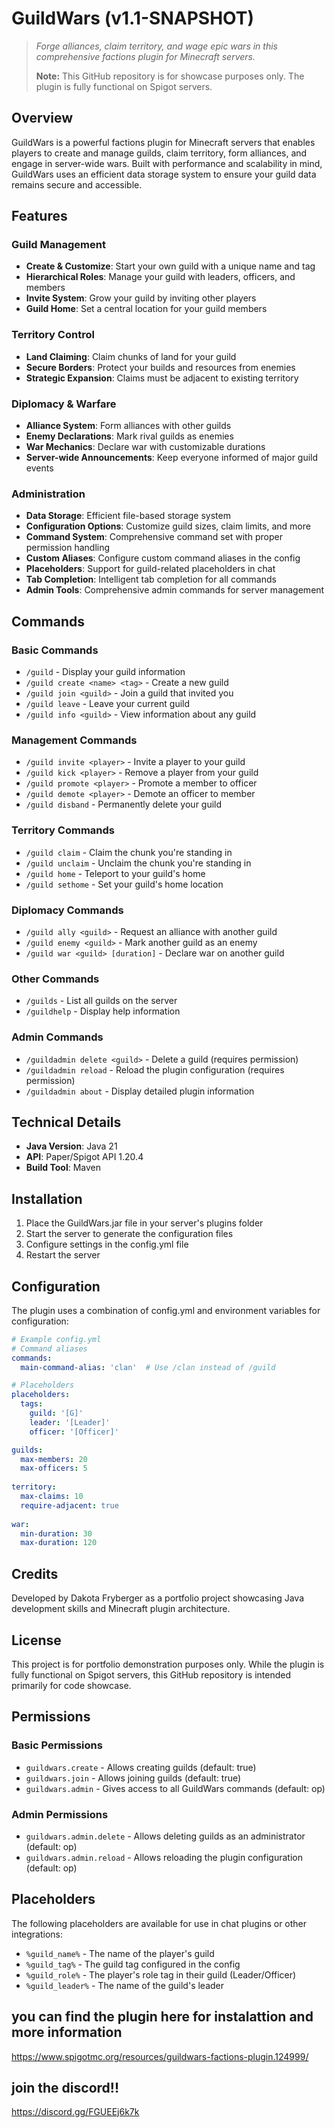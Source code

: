# GuildWars (v1.1-SNAPSHOT)

> *Forge alliances, claim territory, and wage epic wars in this comprehensive factions plugin for Minecraft servers.*
>
> **Note:** This GitHub repository is for showcase purposes only. The plugin is fully functional on Spigot servers.

## Overview

GuildWars is a powerful factions plugin for Minecraft servers that enables players to create and manage guilds, claim territory, form alliances, and engage in server-wide wars. Built with performance and scalability in mind, GuildWars uses an efficient data storage system to ensure your guild data remains secure and accessible.

## Features

### Guild Management
- **Create & Customize**: Start your own guild with a unique name and tag
- **Hierarchical Roles**: Manage your guild with leaders, officers, and members
- **Invite System**: Grow your guild by inviting other players
- **Guild Home**: Set a central location for your guild members

### Territory Control
- **Land Claiming**: Claim chunks of land for your guild
- **Secure Borders**: Protect your builds and resources from enemies
- **Strategic Expansion**: Claims must be adjacent to existing territory

### Diplomacy & Warfare
- **Alliance System**: Form alliances with other guilds
- **Enemy Declarations**: Mark rival guilds as enemies
- **War Mechanics**: Declare war with customizable durations
- **Server-wide Announcements**: Keep everyone informed of major guild events

### Administration
- **Data Storage**: Efficient file-based storage system
- **Configuration Options**: Customize guild sizes, claim limits, and more
- **Command System**: Comprehensive command set with proper permission handling
- **Custom Aliases**: Configure custom command aliases in the config
- **Placeholders**: Support for guild-related placeholders in chat
- **Tab Completion**: Intelligent tab completion for all commands
- **Admin Tools**: Comprehensive admin commands for server management

## Commands

### Basic Commands
- `/guild` - Display your guild information
- `/guild create <name> <tag>` - Create a new guild
- `/guild join <guild>` - Join a guild that invited you
- `/guild leave` - Leave your current guild
- `/guild info <guild>` - View information about any guild

### Management Commands
- `/guild invite <player>` - Invite a player to your guild
- `/guild kick <player>` - Remove a player from your guild
- `/guild promote <player>` - Promote a member to officer
- `/guild demote <player>` - Demote an officer to member
- `/guild disband` - Permanently delete your guild

### Territory Commands
- `/guild claim` - Claim the chunk you're standing in
- `/guild unclaim` - Unclaim the chunk you're standing in
- `/guild home` - Teleport to your guild's home
- `/guild sethome` - Set your guild's home location

### Diplomacy Commands
- `/guild ally <guild>` - Request an alliance with another guild
- `/guild enemy <guild>` - Mark another guild as an enemy
- `/guild war <guild> [duration]` - Declare war on another guild

### Other Commands
- `/guilds` - List all guilds on the server
- `/guildhelp` - Display help information

### Admin Commands
- `/guildadmin delete <guild>` - Delete a guild (requires permission)
- `/guildadmin reload` - Reload the plugin configuration (requires permission)
- `/guildadmin about` - Display detailed plugin information

## Technical Details

- **Java Version**: Java 21
- **API**: Paper/Spigot API 1.20.4
- **Build Tool**: Maven

## Installation

1. Place the GuildWars.jar file in your server's plugins folder
2. Start the server to generate the configuration files
3. Configure settings in the config.yml file
4. Restart the server

## Configuration

The plugin uses a combination of config.yml and environment variables for configuration:

```yaml
# Example config.yml
# Command aliases
commands:
  main-command-alias: 'clan'  # Use /clan instead of /guild

# Placeholders
placeholders:
  tags:
    guild: '[G]'
    leader: '[Leader]'
    officer: '[Officer]'

guilds:
  max-members: 20
  max-officers: 5
  
territory:
  max-claims: 10
  require-adjacent: true
  
war:
  min-duration: 30
  max-duration: 120
```

## Credits

Developed by Dakota Fryberger as a portfolio project showcasing Java development skills and Minecraft plugin architecture.

## License

This project is for portfolio demonstration purposes only. While the plugin is fully functional on Spigot servers, this GitHub repository is intended primarily for code showcase.

## Permissions

### Basic Permissions
- `guildwars.create` - Allows creating guilds (default: true)
- `guildwars.join` - Allows joining guilds (default: true)
- `guildwars.admin` - Gives access to all GuildWars commands (default: op)

### Admin Permissions
- `guildwars.admin.delete` - Allows deleting guilds as an administrator (default: op)
- `guildwars.admin.reload` - Allows reloading the plugin configuration (default: op)

## Placeholders

The following placeholders are available for use in chat plugins or other integrations:

- `%guild_name%` - The name of the player's guild
- `%guild_tag%` - The guild tag configured in the config
- `%guild_role%` - The player's role tag in their guild (Leader/Officer)
- `%guild_leader%` - The name of the guild's leader


## you can find the plugin here for instalattion and more information
https://www.spigotmc.org/resources/guildwars-factions-plugin.124999/ 

## join the discord!! 
https://discord.gg/FGUEEj6k7k